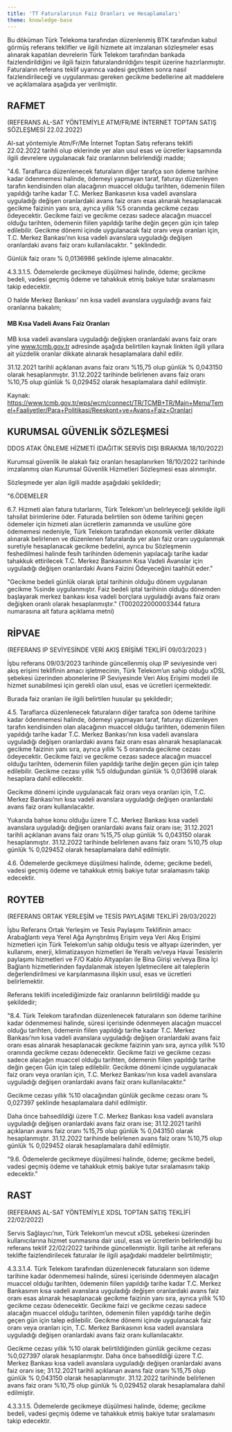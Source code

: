 ```yaml
---
title: 'TT Faturalarının Faiz Oranları ve Hesaplamaları'
theme: knowledge-base
---
```


Bu döküman Türk Telekoma tarafından düzenlenmiş BTK tarafından kabul görmüş referans teklifler ve ilgili hizmete ait imzalanan sözleşmeler esas alınarak kapatılan devrelerin Türk Telekom tarafından bankada faizlendirildiğini ve ilgili faizin faturalandırıldığını tespit üzerine hazırlanmıştır. Faturaların referans teklif uyarınca vadesi geçtikten sonra nasıl faizlendirileceği ve uygulanması gereken gecikme bedellerine ait maddelere ve açıklamalara aşağıda yer verilmiştir.

## RAFMET 

(REFERANS AL-SAT YÖNTEMİYLE ATM/FR/ME İNTERNET TOPTAN SATIŞ SÖZLEŞMESİ 22.02.2022)

 Al-sat yöntemiyle Atm/Fr/Me İnternet Toptan Satış referans teklifi 22.02.2022 tarihli olup eklerinde yer alan usul esas ve ücretler kapsamında ilgili devrelere uygulanacak faiz oranlarının belirlendiği madde;

"4.6. Taraflarca düzenlenecek faturaların diğer tarafça son ödeme tarihine kadar ödenmemesi halinde, ödemeyi yapmayan taraf, faturayı düzenleyen tarafın kendisinden olan alacağının muaccel olduğu tarihten, ödemenin fiilen yapıldığı tarihe kadar T.C. Merkez Bankasının kısa vadeli avanslara uyguladığı değişen oranlardaki avans faiz oranı esas alınarak hesaplanacak gecikme faizinin yanı sıra, ayrıca yıllık %5 oranında gecikme cezası ödeyecektir. Gecikme faizi ve gecikme cezası sadece alacağın muaccel olduğu tarihten, ödemenin fiilen yapıldığı tarihe değin geçen gün için talep edilebilir. Gecikme dönemi içinde uygulanacak faiz oranı veya oranları için, T.C. Merkez Bankası’nın kısa vadeli avanslara uyguladığı değişen oranlardaki avans faiz oranı kullanılacaktır. " şeklindedir.

Günlük faiz oranı % 0,0136986 şeklinde işleme alınacaktır.

4.3.3.1.5. Ödemelerde gecikmeye düşülmesi halinde, ödeme; gecikme bedeli, vadesi geçmiş ödeme ve tahakkuk etmiş bakiye tutar sıralamasını takip edecektir.


O halde Merkez Bankası' nın kısa vadeli avanslara uyguladığı avans faiz oranlarına bakalım;

#### MB Kısa Vadeli Avans Faiz Oranları

MB kısa vadeli avanslara uyguladığı değişken oranlardaki avans faiz oranı yine www.tcmb.gov.tr adresinde aşağıda belirtilen kaynak linkten ilgili yıllara ait yüzdelik oranlar dikkate alınarak hesaplamalara dahil edilir.

31.12.2021 tarihli açıklanan avans faiz oranı %15,75 olup günlük % 0,043150 olarak hesaplanmıştır.
31.12.2022 tarihinde belirlenen avans faiz oranı %10,75 olup günlük % 0,029452 olarak hesaplamalara dahil edilmiştir.

Kaynak: https://www.tcmb.gov.tr/wps/wcm/connect/TR/TCMB+TR/Main+Menu/Temel+Faaliyetler/Para+Politikasi/Reeskont+ve+Avans+Faiz+Oranlari

## KURUMSAL GÜVENLİK SÖZLEŞMESİ 

DDOS ATAK ÖNLEME HİZMETİ (DAĞITIK SERVİS DIŞI BIRAKMA 18/10/2022)

Kurumsal güvenlik ile alakalı faiz oranları hesaplanırken 18/10/2022 tarihinde imzalanmış olan Kurumsal Güvenlik Hizmetleri Sözleşmesi esas alınmıştır.

Sözleşmede yer alan ilgili madde aşağıdaki şekildedir;

"6.ÖDEMELER 

6.7. Hizmeti alan fatura tutarlarını, Türk Telekom'un belirleyeceği şekilde ilgili tahsilat birimlerine öder. Faturada belirtilen son ödeme tarihini geçen ödemeler için hizmeti alan ücretlerin zamanında ve usulüne göre ödememesi nedeniyle, Türk Telekom tarafından ekonomik veriler dikkate alınarak belirlenen ve düzenlenen faturalarda yer alan faiz oranı uygulanmak suretiyle hesaplanacak gecikme bedelini,  ayrıca bu Sözleşmenin feshedilmesi halinde fesih tarihinden ödemenin yapılacağı tarihe kadar tahakkuk ettirilecek T.C. Merkez Bankasının Kısa Vadeli Avanslar için uyguladığı değişen oranlardaki Avans Faizini Ödeyeceğini taahhüt eder."

"Gecikme bedeli günlük olarak iptal tarihinin olduğu dönem uygulanan gecikme %sinde uygulanmıştır. Faiz bedeli iptal tarihinin olduğu dönemden başlayarak merkez bankası kısa vadeli borçlara uyguladığı avans faiz oranı değişken oranlı olarak hesaplanmıştır."
(T002022000003344 fatura numarasına ait fatura açıklama metni)

## RİPVAE 

(REFERANS IP SEVİYESİNDE VERİ AKIŞ ERİŞİMİ TEKLİFİ 09/03/2023 )

İşbu referans 09/03/2023 tarihinde güncellenmiş olup IP seviyesinde veri akış erişimi teklifinin amacı işletmecinin, Türk Telekom’un sahip olduğu xDSL şebekesi üzerinden abonelerine IP Seviyesinde Veri Akış Erişimi modeli ile hizmet sunabilmesi için gerekli olan usul, esas ve ücretleri içermektedir.

Burada faiz oranları ile ilgili belirtilen husular şu şekildedir;

4.5. Taraflarca düzenlenecek faturaların diğer tarafca son ödeme tarihine kadar ödenmemesi halinde, ödemeyi yapmayan taraf, faturayı düzenleyen tarafın kendisinden olan alacağının muaccel olduğu tarihten, ödemenin fiilen yapıldığı tarihe kadar T.C. Merkez Bankası’nın kısa vadeli avanslara uyguladığı değişen oranlardaki avans faiz oranı esas alınarak hesaplanacak gecikme faizinin yanı sıra, ayrıca yıllık % 5 oranında gecikme cezası ödeyecektir. Gecikme faizi ve gecikme cezası sadece alacağın muaccel olduğu tarihten, ödemenin fiilen yapıldığı tarihe değin geçen gün için talep edilebilir.
Gecikme cezası yıllık %5 olduğundan günlük % 0,013698 olarak hesaplara dahil edilecektir.

Gecikme dönemi içinde uygulanacak faiz oranı veya oranları için, T.C. Merkez Bankası’nın kısa vadeli avanslara uyguladığı değişen oranlardaki avans faiz oranı kullanılacaktır.

Yukarıda bahse konu olduğu üzere T.C. Merkez Bankası kısa vadeli avanslara uyguladığı değişen oranlardaki avans faiz oranı ise;
31.12.2021 tarihli açıklanan avans faiz oranı %15,75 olup günlük % 0,043150 olarak hesaplanmıştır.
31.12.2022 tarihinde belirlenen avans faiz oranı %10,75 olup günlük % 0,029452 olarak hesaplamalara dahil edilmiştir.

4.6. Ödemelerde gecikmeye düşülmesi halinde, ödeme; gecikme bedeli, vadesi geçmiş ödeme ve tahakkuk etmiş bakiye tutar sıralamasını takip edecektir.

## ROYTEB

(REFERANS ORTAK YERLEŞİM ve TESİS PAYLAŞIMI TEKLİFİ 29/03/2022)

İşbu Referans Ortak Yerleşim ve Tesis Paylaşımı Teklifinin amacı: Arabağlantı veya Yerel Ağa Ayrıştırılmış Erişim veya Veri Akış Erişimi hizmetleri için Türk Telekom’un sahip olduğu tesis ve altyapı üzerinden, yer kullanımı, enerji, klimatizasyon hizmetleri ile Yeraltı ve/veya Havai Tesislerin paylaşımı hizmetleri ve F/O Kablo Altyapıları ile Bina Girişi ve/veya Bina İçi Bağlantı hizmetlerinden faydalanmak isteyen İşletmecilere ait taleplerin değerlendirilmesi ve karşılanmasına ilişkin usul, esas ve ücretleri belirlemektir.

Referans teklifi incelediğimizde faiz oranlarının belirtildiği madde şu şekildedir;

"8.4. Türk Telekom tarafından düzenlenecek faturaların son ödeme tarihine kadar ödenmemesi halinde, süresi içerisinde ödenmeyen alacağın muaccel olduğu tarihten, ödemenin fiilen yapıldığı tarihe kadar T.C. Merkez Bankası’nın kısa vadeli avanslara uyguladığı değişen oranlardaki avans faiz oranı esas alınarak hesaplanacak gecikme faizinin yanı sıra, ayrıca yıllık %10 oranında gecikme cezası ödenecektir. Gecikme faizi ve gecikme cezası sadece alacağın muaccel olduğu tarihten, ödemenin fiilen yapıldığı tarihe değin geçen Gün için talep edilebilir. Gecikme dönemi içinde uygulanacak faiz oranı veya oranları için, T.C. Merkez Bankası’nın kısa vadeli avanslara uyguladığı değişen oranlardaki avans faiz oranı kullanılacaktır."

Gecikme cezası yıllık %10 olacağından günlük gecikme cezası oranı % 0,027397 şeklinde hesaplamalara dahil edilmiştir.

Daha önce bahsedildiği üzere T.C. Merkez Bankası kısa vadeli avanslara uyguladığı değişen oranlardaki avans faiz oranı ise;
31.12.2021 tarihli açıklanan avans faiz oranı %15,75 olup günlük % 0,043150 olarak hesaplanmıştır.
31.12.2022 tarihinde belirlenen avans faiz oranı %10,75 olup günlük % 0,029452 olarak hesaplamalara dahil edilmiştir.

"9.6. Ödemelerde gecikmeye düşülmesi halinde, ödeme; gecikme bedeli, vadesi geçmiş ödeme ve tahakkuk etmiş bakiye tutar sıralamasını takip edecektir."

## RAST

(REFERANS AL-SAT YÖNTEMİYLE XDSL TOPTAN SATIŞ TEKLİFİ 22/02/2022)

Servis Sağlayıcı’nın, Türk Telekom’un mevcut xDSL şebekesi üzerinden kullanıcılarına hizmet sunmasına dair usul, esas ve ücretlerin belirlendiği bu referans teklif 22/02/2022 tarihinde güncellenmiştir. İlgili tarihe ait referans teklifte faizlendirilecek faturalar ile ilgili aşağıdaki maddeler belirtilmiştir;

4.3.3.1.4. Türk Telekom tarafından düzenlenecek faturaların son ödeme tarihine kadar ödenmemesi halinde, süresi içerisinde ödenmeyen alacağın muaccel olduğu tarihten, ödemenin fiilen yapıldığı tarihe kadar T.C. Merkez Bankasının kısa vadeli avanslara uyguladığı değişen oranlardaki avans faiz oranı esas alınarak hesaplanacak gecikme faizinin yanı sıra, ayrıca yıllık %10 gecikme cezası ödenecektir. Gecikme faizi ve gecikme cezası sadece alacağın muaccel olduğu tarihten, ödemenin fiilen yapıldığı tarihe değin geçen gün için talep edilebilir. Gecikme dönemi içinde uygulanacak faiz oranı veya oranları için, T.C. Merkez Bankasının kısa vadeli avanslara uyguladığı değişen oranlardaki avans faiz oranı kullanılacaktır. 

Gecikme cezası yıllık %10 olarak belirtildiğinden günlük gecikme cezası %0,027397 olarak hesaplanmıştır.
Daha önce bahsedildiği üzere T.C. Merkez Bankası kısa vadeli avanslara uyguladığı değişen oranlardaki avans faiz oranı ise;
31.12.2021 tarihli açıklanan avans faiz oranı %15,75 olup günlük % 0,043150 olarak hesaplanmıştır.
31.12.2022 tarihinde belirlenen avans faiz oranı %10,75 olup günlük % 0,029452 olarak hesaplamalara dahil edilmiştir.

4.3.3.1.5. Ödemelerde gecikmeye düşülmesi halinde, ödeme; gecikme bedeli, vadesi geçmiş ödeme ve tahakkuk etmiş bakiye tutar sıralamasını takip edecektir.

